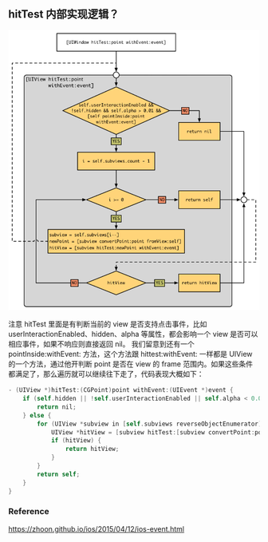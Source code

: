 ## hitTest 内部实现逻辑？

![](../../../Image/UI/hitTest.png)

注意 hitTest 里面是有判断当前的 view 是否支持点击事件，比如 userInteractionEnabled、hidden、alpha 等属性，都会影响一个 view 是否可以相应事件，如果不响应则直接返回 nil。 我们留意到还有一个 pointInside:withEvent: 方法，这个方法跟 hittest:withEvent: 一样都是 UIView 的一个方法，通过他开判断 point 是否在 view 的 frame 范围内。如果这些条件都满足了，那么遍历就可以继续往下走了，代码表现大概如下：

```objective-c
- (UIView *)hitTest:(CGPoint)point withEvent:(UIEvent *)event {
    if (self.hidden || !self.userInteractionEnabled || self.alpha < 0.01 || ![self pointInside:point withEvent:event] || ![self _isAnimatedUserInteractionEnabled]) {
        return nil;
    } else {
        for (UIView *subview in [self.subviews reverseObjectEnumerator]) {
            UIView *hitView = [subview hitTest:[subview convertPoint:point fromView:self] withEvent:event];
            if (hitView) {
                return hitView;
            }
        }
        return self;
    }
}
```



### Reference

https://zhoon.github.io/ios/2015/04/12/ios-event.html
